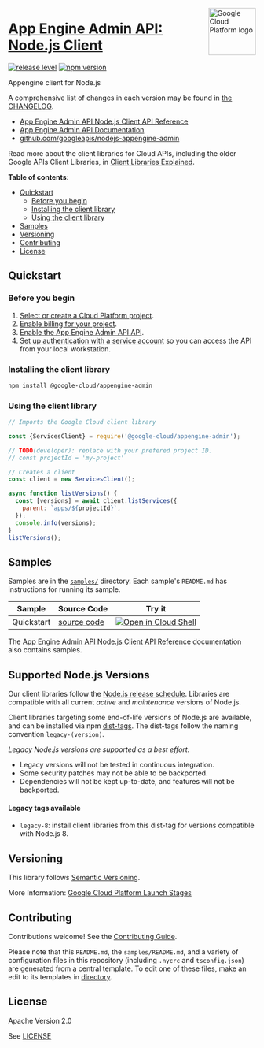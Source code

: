 [//]: # "This README.md file is auto-generated, all changes to this file will be lost."
[//]: # "To regenerate it, use `python -m synthtool`."
<img src="https://avatars2.githubusercontent.com/u/2810941?v=3&s=96" alt="Google Cloud Platform logo" title="Google Cloud Platform" align="right" height="96" width="96"/>

# [App Engine Admin API: Node.js Client](https://github.com/googleapis/nodejs-appengine-admin)

[![release level](https://img.shields.io/badge/release%20level-general%20availability%20%28GA%29-brightgreen.svg?style=flat)](https://cloud.google.com/terms/launch-stages)
[![npm version](https://img.shields.io/npm/v/@google-cloud/appengine-admin.svg)](https://www.npmjs.org/package/@google-cloud/appengine-admin)




Appengine client for Node.js


A comprehensive list of changes in each version may be found in
[the CHANGELOG](https://github.com/googleapis/nodejs-appengine-admin/blob/main/CHANGELOG.md).

* [App Engine Admin API Node.js Client API Reference][client-docs]
* [App Engine Admin API Documentation][product-docs]
* [github.com/googleapis/nodejs-appengine-admin](https://github.com/googleapis/nodejs-appengine-admin)

Read more about the client libraries for Cloud APIs, including the older
Google APIs Client Libraries, in [Client Libraries Explained][explained].

[explained]: https://cloud.google.com/apis/docs/client-libraries-explained

**Table of contents:**


* [Quickstart](#quickstart)
  * [Before you begin](#before-you-begin)
  * [Installing the client library](#installing-the-client-library)
  * [Using the client library](#using-the-client-library)
* [Samples](#samples)
* [Versioning](#versioning)
* [Contributing](#contributing)
* [License](#license)

## Quickstart

### Before you begin

1.  [Select or create a Cloud Platform project][projects].
1.  [Enable billing for your project][billing].
1.  [Enable the App Engine Admin API API][enable_api].
1.  [Set up authentication with a service account][auth] so you can access the
    API from your local workstation.

### Installing the client library

```bash
npm install @google-cloud/appengine-admin
```


### Using the client library

```javascript
// Imports the Google Cloud client library

const {ServicesClient} = require('@google-cloud/appengine-admin');

// TODO(developer): replace with your prefered project ID.
// const projectId = 'my-project'

// Creates a client
const client = new ServicesClient();

async function listVersions() {
  const [versions] = await client.listServices({
    parent: `apps/${projectId}`,
  });
  console.info(versions);
}
listVersions();

```



## Samples

Samples are in the [`samples/`](https://github.com/googleapis/nodejs-appengine-admin/tree/main/samples) directory. Each sample's `README.md` has instructions for running its sample.

| Sample                      | Source Code                       | Try it |
| --------------------------- | --------------------------------- | ------ |
| Quickstart | [source code](https://github.com/googleapis/nodejs-appengine-admin/blob/main/samples/quickstart.js) | [![Open in Cloud Shell][shell_img]](https://console.cloud.google.com/cloudshell/open?git_repo=https://github.com/googleapis/nodejs-appengine-admin&page=editor&open_in_editor=samples/quickstart.js,samples/README.md) |



The [App Engine Admin API Node.js Client API Reference][client-docs] documentation
also contains samples.

## Supported Node.js Versions

Our client libraries follow the [Node.js release schedule](https://nodejs.org/en/about/releases/).
Libraries are compatible with all current _active_ and _maintenance_ versions of
Node.js.

Client libraries targeting some end-of-life versions of Node.js are available, and
can be installed via npm [dist-tags](https://docs.npmjs.com/cli/dist-tag).
The dist-tags follow the naming convention `legacy-(version)`.

_Legacy Node.js versions are supported as a best effort:_

* Legacy versions will not be tested in continuous integration.
* Some security patches may not be able to be backported.
* Dependencies will not be kept up-to-date, and features will not be backported.

#### Legacy tags available

* `legacy-8`: install client libraries from this dist-tag for versions
  compatible with Node.js 8.

## Versioning

This library follows [Semantic Versioning](http://semver.org/).








More Information: [Google Cloud Platform Launch Stages][launch_stages]

[launch_stages]: https://cloud.google.com/terms/launch-stages

## Contributing

Contributions welcome! See the [Contributing Guide](https://github.com/googleapis/nodejs-appengine-admin/blob/main/CONTRIBUTING.md).

Please note that this `README.md`, the `samples/README.md`,
and a variety of configuration files in this repository (including `.nycrc` and `tsconfig.json`)
are generated from a central template. To edit one of these files, make an edit
to its templates in
[directory](https://github.com/googleapis/synthtool).

## License

Apache Version 2.0

See [LICENSE](https://github.com/googleapis/nodejs-appengine-admin/blob/main/LICENSE)

[client-docs]: https://cloud.google.com/nodejs/docs/reference/appengine-admin/latest
[product-docs]: https://cloud.google.com/appengine/docs/admin-api/
[shell_img]: https://gstatic.com/cloudssh/images/open-btn.png
[projects]: https://console.cloud.google.com/project
[billing]: https://support.google.com/cloud/answer/6293499#enable-billing
[enable_api]: https://console.cloud.google.com/flows/enableapi?apiid=appengine.googleapis.com
[auth]: https://cloud.google.com/docs/authentication/getting-started
